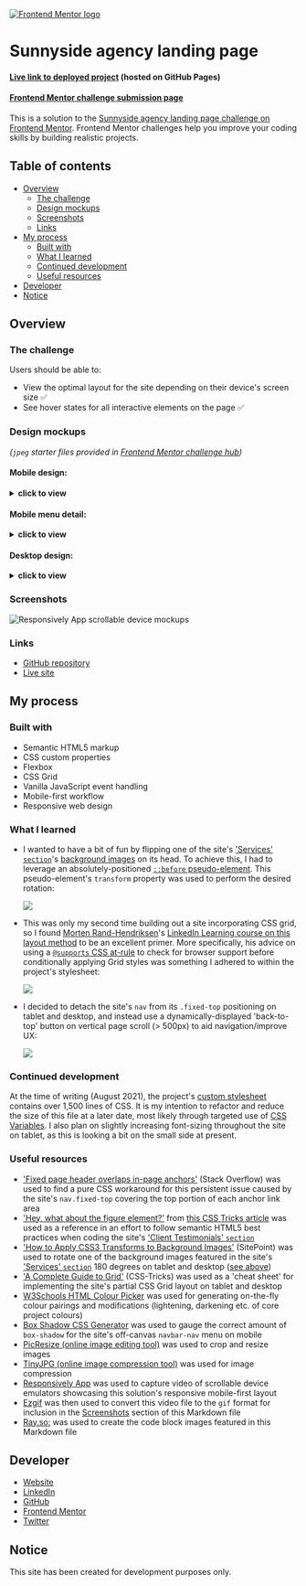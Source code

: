 [![Frontend Mentor logo](docs/images/screenshots/logo-frontend-mentor.png)](https://t.co/9kqv7Vpy2s?amp=1)

# Sunnyside agency landing page

#### [Live link to deployed project](https://loosenthedark.github.io/frontend-mentor_sunnyside-agency-landing-page) (hosted on GitHub Pages)

#### [Frontend Mentor challenge submission page](https://www.frontendmentor.io/solutions/fullyresponsive-landing-page-made-using-css-flexbox-and-grid-SPP5JREpB)

This is a solution to the [Sunnyside agency landing page challenge on Frontend Mentor](https://www.frontendmentor.io/challenges/sunnyside-agency-landing-page-7yVs3B6ef). Frontend Mentor challenges help you improve your coding skills by building realistic projects.

## Table of contents

- [Overview](#overview)
  - [The challenge](#the-challenge)
  - [Design mockups](#design-mockups)
  - [Screenshots](#screenshots)
  - [Links](#links)
- [My process](#my-process)
  - [Built with](#built-with)
  - [What I learned](#what-i-learned)
  - [Continued development](#continued-development)
  - [Useful resources](#useful-resources)
- [Developer](#developer)
- [Notice](#notice)

## Overview

### The challenge

Users should be able to:

- View the optimal layout for the site depending on their device's screen size ✅
- See hover states for all interactive elements on the page ✅

### Design mockups

_(`jpeg` starter files provided in [Frontend Mentor challenge hub](https://www.frontendmentor.io/challenges/sunnyside-agency-landing-page-7yVs3B6ef/hub/fullyresponsive-landing-page-made-using-css-flexbox-and-grid-SPP5JREpB))_

#### Mobile design:
<details>
  <summary>
  <b>click to view</b>
  </summary>

![Sunnyside agency landing page mobile design mockup](docs/design-mockups/mobile-design.jpg)
</details>

#### Mobile menu detail:
<details>
  <summary>
  <b>click to view</b>
  </summary>

![Sunnyside agency landing page mobile menu detail mockup](docs/design-mockups/mobile-menu.jpg)
</details>

#### Desktop design:
<details>
  <summary>
  <b>click to view</b>
  </summary>

![Sunnyside agency landing page desktop design mockup](docs/design-mockups/desktop-design.jpg)
</details>

### Screenshots

![Responsively App scrollable device mockups](docs/images/screenshots/responsively-sunnyside-agency-landing-page-solution.gif)

### Links

- [GitHub repository](https://github.com/loosenthedark/frontend-mentor_sunnyside-agency-landing-page)
- [Live site](https://loosenthedark.github.io/frontend-mentor_sunnyside-agency-landing-page)

## My process

### Built with

- Semantic HTML5 markup
- CSS custom properties
- Flexbox
- CSS Grid
- Vanilla JavaScript event handling
- Mobile-first workflow
- Responsive web design

### What I learned

- I wanted to have a bit of fun by flipping one of the site's ['Services' `section`](https://loosenthedark.github.io/frontend-mentor_sunnyside-agency-landing-page/#services)'s [background images](static/images/image-graphic-design.jpg) on its head. To achieve this, I had to leverage an absolutely-positioned [`::before` pseudo-element](https://developer.mozilla.org/en-US/docs/Web/CSS/::before). This pseudo-element's `transform` property was used to perform the desired rotation:

  ![](docs/images/screenshots/background-image-rotation-css-snippet.png)

- This was only my second time building out a site incorporating CSS grid, so I found [Morten Rand-Hendriksen](https://twitter.com/mor10)'s [LinkedIn Learning course on this layout method](https://www.linkedin.com/learning/css-advanced-layouts-with-grid) to be an excellent primer. More specifically, his advice on using a [`@supports` CSS at-rule](https://developer.mozilla.org/en-US/docs/Web/CSS/@supports) to check for browser support before conditionally applying Grid styles was something I adhered to within the project's stylesheet:

  ![](docs/images/screenshots/grid-browser-support-check-css-snippet.png)

- I decided to detach the site's `nav` from its `.fixed-top` positioning on tablet and desktop, and instead use a dynamically-displayed 'back-to-top' button on vertical page scroll (> 500px) to aid navigation/improve UX:

  ![](docs/images/screenshots/btn-back-to-top-js-snippet.png)

### Continued development

At the time of writing (August 2021), the project's [custom stylesheet](static/css/style.css) contains over 1,500 lines of CSS. It is my intention to refactor and reduce the size of this file at a later date, most likely through targeted use of [CSS Variables](https://www.w3schools.com/css/css3_variables.asp). I also plan on slightly increasing font-sizing throughout the site on tablet, as this is looking a bit on the small side at present.

### Useful resources

- ['Fixed page header overlaps in-page anchors'](https://stackoverflow.com/questions/4086107/fixed-page-header-overlaps-in-page-anchors) (Stack Overflow) was used to find a pure CSS workaround for this persistent issue caused by the site's `nav.fixed-top` covering the top portion of each anchor link area
- ['Hey, what about the figure element?'](https://css-tricks.com/quoting-in-html-quotations-citations-and-blockquotes/#hey-what-about-the-figure-element) from [this CSS Tricks article](https://css-tricks.com/quoting-in-html-quotations-citations-and-blockquotes/) was used as a reference in an effort to follow semantic HTML5 best practices when coding the site's ['Client Testimonials' `section`](https://loosenthedark.github.io/frontend-mentor_sunnyside-agency-landing-page/#clients)
- ['How to Apply CSS3 Transforms to Background Images'](https://www.sitepoint.com/css3-transform-background-image/) (SitePoint) was used to rotate one of the background images featured in the site's ['Services' `section`](https://loosenthedark.github.io/frontend-mentor_sunnyside-agency-landing-page/#services) 180 degrees on tablet and desktop ([see above](#what-i-learned))
- ['A Complete Guide to Grid'](https://css-tricks.com/snippets/css/complete-guide-grid/) (CSS-Tricks) was used as a 'cheat sheet' for implementing the site's partial CSS Grid layout on tablet and desktop
- [W3Schools HTML Colour Picker](https://www.w3schools.com/colors/colors_picker.asp) was used for generating on-the-fly colour pairings and modifications (lightening, darkening etc. of core project colours)
- [Box Shadow CSS Generator](https://cssgenerator.org/box-shadow-css-generator.html) was used to gauge the correct amount of `box-shadow` for the site's off-canvas `navbar-nav` menu on mobile
- [PicResize (online image editing tool)](https://picresize.com/) was used to crop and resize images
- [TinyJPG (online image compression tool)](https://tinyjpg.com/) was used for image compression
- [Responsively App](https://responsively.app/) was used to capture video of scrollable device emulators showcasing this solution's responsive mobile-first layout
- [Ezgif](https://ezgif.com/) was then used to convert this video file to the `gif` format for inclusion in the [Screenshots](#screenshots) section of this Markdown file
- [Ray.so:](https://ray.so/) was used to create the code block images featured in this Markdown file

## Developer

- [Website](https://loosenthedark.tech/)
- [LinkedIn](https://www.linkedin.com/in/paulharrington05/)
- [GitHub](https://github.com/loosenthedark)
- [Frontend Mentor](https://www.frontendmentor.io/profile/loosenthedark)
- [Twitter](https://twitter.com/loosenthedark)

## Notice

This site has been created for development purposes only.